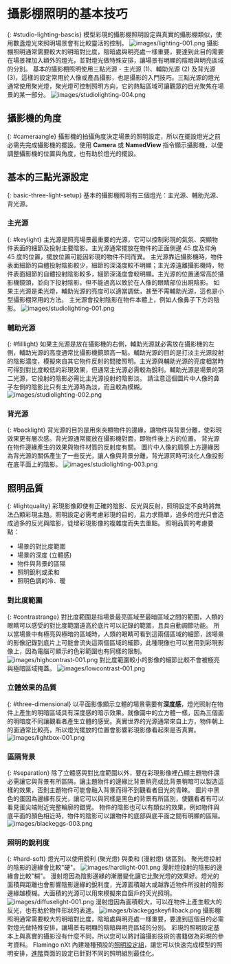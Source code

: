 ---
---
<!-- TODO: Make sure to update this page and get working in the guides section of the documentation. -->

# 攝影棚照明的基本技巧
{: #studio-lighting-bascis}
模型彩現的攝影棚照明設定與真實的攝影棚類似，使用數盞燈光來照明場景會有比較靈活的控制。
![images/lighting-001.png](images/lighting-001.png)
攝影棚照明通常需要較大的明暗對比度，陰暗處與明亮處一樣重要，要達到此目的需要在場景裡加入額外的燈光，並對燈光做特殊安排，讓場景有明顯的陰暗與明亮區域的分別。
基本的攝影棚照明使用三點光源 - 主光源 (1)、輔助光源 (2) 及背光源 (3)，這樣的設定常用於人像或產品攝影，也是攝影的入門技巧。三點光源的燈光通常使用聚光燈，聚光燈可控制照明方向，它的熱點區域可讓觀眾的目光聚焦在場景的某一部分。
![images/studiolighting-004.png](images/studiolighting-004.png)

## 攝影機的角度
{: #cameraangle}
攝影機的拍攝角度決定場景的照明設定，所以在擺設燈光之前必需先完成攝影機的擺設。使用 **Camera** 或 **NamedView** 指令顯示攝影機，以便調整攝影機的位置與角度，也有助於燈光的擺設。

## 基本的三點光源設定
{: basic-three-light-setup}
基本的攝影棚照明有三個燈光：主光源、輔助光源、背光源。

### 主光源
{: #keylight}
主光源是照亮場景最重要的光源，它可以控制彩現的氣氛、突顯物件表面的細節及投射主要陰影。主光源通常擺放在物件的正面側邊 45 度及仰角 45 度的位置，擺放位置可能因彩現的物件不同而異。
主光源靠近攝影機時，物件表面細節的自體投射陰影較少，細節的深淺度較不明顯；主光源遠離攝影機時，物件表面細節的自體投射陰影較多，細節深淺度會較明顯。主光源的位置通常高於攝影機鏡頭，並向下投射陰影，但不能過高以致於在人像的眼睛部位出現陰影。
如果主光源是柔光燈，輔助光源的亮度可以適當調低，甚至不需輔助光源，這也是小型攝影棚常用的方法。
主光源會投射陰影在物件本體上，例如人像鼻子下方的陰影。
![images/studiolighting-001.png](images/studiolighting-001.png)

### 輔助光源
{: #filllight}
如果主光源是放在攝影機的右側，輔助光源就必需放在攝影機的左側，輔助光源的高度通常比攝影機鏡頭高一點。輔助光源的目的是打淡主光源投射的陰影濃度，模擬來自其它物件反射的間接照明。主光源與輔助光源的亮度相當時可得到對比度較低的彩現效果，但通常主光源必需較為銳利。輔助光源是場景的第二光源，它投射的陰影必需比主光源投射的陰影淡。
請注意這個圖片中人像的鼻子左側的陰影比只有主光源時為淡，而且較為模糊。
![images/studiolighting-002.png](images/studiolighting-002.png)

### 背光源
{: #backlight}
背光源的目的是用來突顯物件的邊緣，讓物件與背景分離，使彩現效果更有層次感。背光源通常擺放在攝影機對面，即物件後上方的位置。
背光源在物件邊緣產生的效果與物件材質的反射度有關。
圖片中人像的肩膀上方邊緣因為背光源的關係產生了一些反光，讓人像與背景分離，背光源同時可淡化人像投影在底平面上的陰影。
![images/studiolighting-003.png](images/studiolighting-003.png)

## 照明品質
{: #lightquality}
彩現影像即使有正確的陰影、反光與反射，照明設定不良時將無法凸顯彩現主題。照明設定必需考慮彩現的目的，且力求簡單，過多的燈光只會造成過多的反光與陰影，徒增彩現影像的複雜度而失去重點。
照明品質的考慮要點：

* 場景的對比度範圍
* 場景的深度 (立體感)
* 物件與背景的區隔
* 照明銳利或柔和
* 照明色調的冷、暖

### 對比度範圍
{: #contrastrange}
對比度範圍是指場景最亮區域至最暗區域之間的範圍，人類的眼睛可以感受的對比度範圍遠高於底片可以記錄的範圍，且具自動調節功能。
所以當場景中有極亮與極暗的區域時，人類的眼睛可看到這兩個區域的細節，該場景的影像記錄到底片上可能會流失這兩個區域的細節，此種現像也可以套用到彩現影像上，因為電腦可顯示的色彩範圍也有同樣的限制。
![images/highcontrast-001.png](images/highcontrast-001.png)
對比度範圍較小的影像的細節比較不會被極亮與極暗區域掩蓋。
![images/lowcontrast-001.png](images/lowcontrast-001.png)

### 立體效果的品質
{: #three-dimensional}
以平面影像顯示立體的場景需要有**深度感**，燈光照射在物件上產生的明暗區域具有深度感的暗示效果。就像圖中的立方體一樣，因為三個面的明暗度不同讓觀看者產生立體的感受。真實世界的光源通常來自上方，物件朝上的面通常比較亮，所以燈光擺放的位置會影響彩現影像看起來是否真實。
![images/lightbox-001.png](images/lightbox-001.png)

### 區隔背景
{: #separation}
除了立體感與對比度範圍以外，要在彩現影像裡凸顯主題物件還必需讓它與背景有所區隔，讓主題物件的邊緣比背景稍亮或比背景稍暗可以製造這樣的效果，否則主題物件可能會融入背景而得不到觀看者目光的青睞。
圖片中黑色的蛋因為邊緣有反光，讓它可以與同樣是黑色的背景有所區別，使觀看者有可以看見蛋尖端附近完整輪廓的錯覺。
物件的陰影也可以有類似的效果，例如物件與底平面的顏色相近時，物件的陰影可以讓物件的底部與底平面之間有明顯的區隔。
![images/blackeggs-003.png](images/blackeggs-003.png)

### 照明的銳利度
{: #hard-soft}
燈光可以使用銳利 (聚光燈) 與柔和 (漫射燈) 做區別。
聚光燈投射的陰影的邊緣會比較"硬"。
![images/hardlight-001.png](images/hardlight-001.png)
漫射燈投射的陰影的邊緣會比較"糊"。
漫射燈因為陰影邊緣的漸層變化讓它比聚光燈的效果好。燈光的面積與距離也會影響陰影邊緣的銳利度，光源面積越大或越靠近物件所投射的陰影邊緣越模糊。大面積的光源可以用來模擬來自窗戶的天光照明。
![images/diffuselight-001.png](images/diffuselight-001.png)
漫射燈因為面積較大，可以在物件上產生較大的反光，也有助於物件形狀的表達。
![images/blackeggskeyfillback.png](images/blackeggskeyfillback.png)
攝影棚照明通常需要較大的明暗對比度，陰暗處與明亮處一樣重要，要達到這個目的必需對燈光做特殊安排，讓場景有明顯的陰暗與明亮區域的分別。
彩現的照明設定基本上與真實的攝影沒有什麼不同，所以您可以將討論攝影技術的書籍做為彩現的參考資料。
Flamingo nXt 內建幾種預設的[照明設定組](lighting-tab.html#lighting-presets)，讓您可以快速完成模型的照明安排，[進階](lighting-advanced-tab.html)頁面的設定已針對不同的照明組別最佳化。
